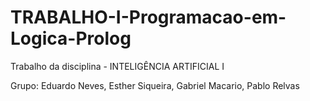 # TRABALHO-I-Programacao-em-Logica-Prolog

Trabalho da disciplina - INTELIGÊNCIA ARTIFICIAL I

Grupo: Eduardo Neves, Esther Siqueira, Gabriel Macario, Pablo Relvas

